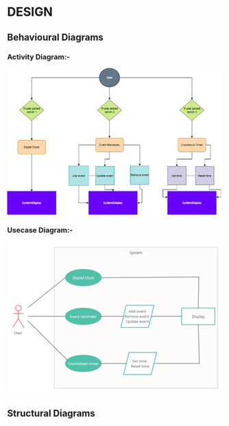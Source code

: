 # DESIGN

## Behavioural Diagrams

### Activity Diagram:-

![Activity Diagram](/2_Design/activitydiagram.png)

### Usecase Diagram:-

![Usecase Diagram](/2_Design/usecasediagram.png)

## Structural Diagrams
